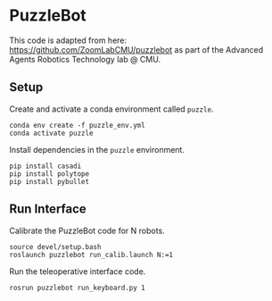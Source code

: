 # PuzzleBot

This code is adapted from here: https://github.com/ZoomLabCMU/puzzlebot as part of the Advanced Agents Robotics Technology lab @ CMU.

## Setup

Create and activate a conda environment called `puzzle`.
```
conda env create -f puzzle_env.yml
conda activate puzzle
```
Install dependencies in the `puzzle` environment.
```
pip install casadi
pip install polytope
pip install pybullet
```

## Run Interface

Calibrate the PuzzleBot code for N robots.
```
source devel/setup.bash
roslaunch puzzlebot run_calib.launch N:=1
```

Run the teleoperative interface code.
```
rosrun puzzlebot run_keyboard.py 1
```
